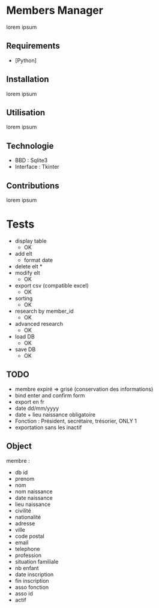 # Members Manager

lorem ipsum

## Requirements

* [Python]

## Installation

lorem ipsum

## Utilisation

lorem ipsum

## Technologie

* BBD : Sqlite3 
* Interface : Tkinter

## Contributions

lorem ipsum

# Tests

* display table
  * OK
* add elt
  * format date
* delete elt
  * 
* modify elt
  * OK
* export csv (compatible excel)
  * OK
* sorting
  * OK
* research by member_id
  * OK
* advanced research
  * OK
* load DB
  * OK
* save DB
  * OK

## TODO

- membre expiré => grisé (conservation des informations)
- bind enter and confirm form
- export en fr
- date dd/mm/yyyy
- date + lieu naissance obligatoire
- Fonction : Président, secrétaire, trésorier, ONLY 1
- exportation sans les inactif

## Object 

membre :
- db id
- prenom 
- nom
- nom naissance
- date naissance 
- lieu naissance
- civilité
- nationalité
- adresse
- ville
- code postal
- email
- telephone
- profession
- situation familiale
- nb enfant
- date inscription
- fin inscription
- asso fonction
- asso id
- actif